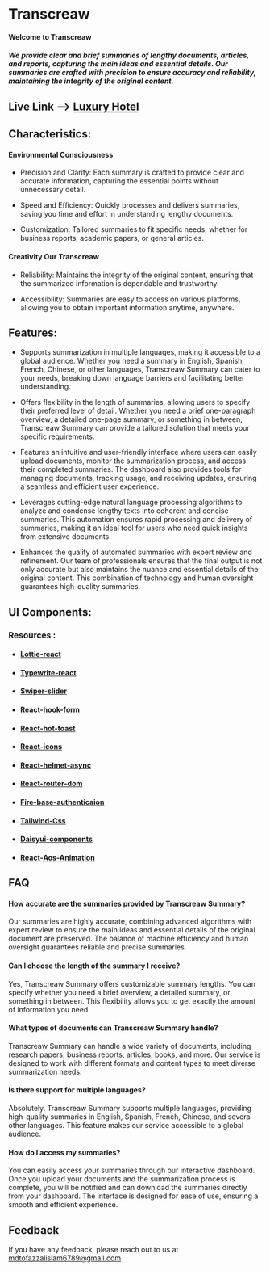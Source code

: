 # Transcreaw

#### Welcome to Transcreaw

##### We provide clear and brief summaries of lengthy documents, articles, and reports, capturing the main ideas and essential details. Our summaries are crafted with precision to ensure accuracy and reliability, maintaining the integrity of the original content.

## Live Link --> [Luxury Hotel](https://github.com/matiassingers/awesome-readme)

## Characteristics:

#### Environmental Consciousness

- Precision and Clarity: Each summary is crafted to provide clear and accurate information, capturing the essential points without unnecessary detail.

- Speed and Efficiency: Quickly processes and delivers summaries, saving you time and effort in understanding lengthy documents.

- Customization: Tailored summaries to fit specific needs, whether for business reports, academic papers, or general articles.

#### Creativity Our Transcreaw

- Reliability: Maintains the integrity of the original content, ensuring that the summarized information is dependable and trustworthy.

- Accessibility: Summaries are easy to access on various platforms, allowing you to obtain important information anytime, anywhere.

## Features:

- Supports summarization in multiple languages, making it accessible to a global audience. Whether you need a summary in English, Spanish, French, Chinese, or other languages, Transcreaw Summary can cater to your needs, breaking down language barriers and facilitating better understanding.

- Offers flexibility in the length of summaries, allowing users to specify their preferred level of detail. Whether you need a brief one-paragraph overview, a detailed one-page summary, or something in between, Transcreaw Summary can provide a tailored solution that meets your specific requirements.

- Features an intuitive and user-friendly interface where users can easily upload documents, monitor the summarization process, and access their completed summaries. The dashboard also provides tools for managing documents, tracking usage, and receiving updates, ensuring a seamless and efficient user experience.

- Leverages cutting-edge natural language processing algorithms to analyze and condense lengthy texts into coherent and concise summaries. This automation ensures rapid processing and delivery of summaries, making it an ideal tool for users who need quick insights from extensive documents.

- Enhances the quality of automated summaries with expert review and refinement. Our team of professionals ensures that the final output is not only accurate but also maintains the nuance and essential details of the original content. This combination of technology and human oversight guarantees high-quality summaries.

## UI Components:

### Resources :

- #### [Lottie-react](https://www.npmjs.com/package/lottie-react)
- #### [Typewrite-react](https://swiperjs.com/)
- #### [Swiper-slider](https://swiperjs.com/)
- #### [React-hook-form](https://react-hook-form.com/)
- #### [React-hot-toast](https://react-hot-toast.com/)
- #### [React-icons](https://react-icons.github.io/react-icons/)
- #### [React-helmet-async](https://github.com/staylor/react-helmet-async)
- #### [React-router-dom](https://reactrouter.com/en/main/start/tutorial)
- #### [Fire-base-authenticaion](https://firebase.google.com/?gad_source=1&gclid=CjwKCAjwoPOwBhAeEiwAJuXRh8s-FAp_-dtEXlgxEMOsNAatYUfm0xGT9xY0JAw2MCYnJC_HYy_a2hoCTVwQAvD_BwE&gclsrc=aw.ds)
- #### [Tailwind-Css](https://tailwindcss.com/docs/installation)
- #### [Daisyui-components](https://daisyui.com/components/)
- #### [React-Aos-Animation](https://michalsnik.github.io/aos/)

## FAQ

#### How accurate are the summaries provided by Transcreaw Summary?

Our summaries are highly accurate, combining advanced algorithms with expert review to ensure the main ideas and essential details of the original document are preserved. The balance of machine efficiency and human oversight guarantees reliable and precise summaries.

#### Can I choose the length of the summary I receive?

Yes, Transcreaw Summary offers customizable summary lengths. You can specify whether you need a brief overview, a detailed summary, or something in between. This flexibility allows you to get exactly the amount of information you need.

#### What types of documents can Transcreaw Summary handle?

Transcreaw Summary can handle a wide variety of documents, including research papers, business reports, articles, books, and more. Our service is designed to work with different formats and content types to meet diverse summarization needs.

#### Is there support for multiple languages?

Absolutely. Transcreaw Summary supports multiple languages, providing high-quality summaries in English, Spanish, French, Chinese, and several other languages. This feature makes our service accessible to a global audience.

#### How do I access my summaries?

You can easily access your summaries through our interactive dashboard. Once you upload your documents and the summarization process is complete, you will be notified and can download the summaries directly from your dashboard. The interface is designed for ease of use, ensuring a smooth and efficient experience.

## Feedback

If you have any feedback, please reach out to us at mdtofazzalislam6789@gmail.com
